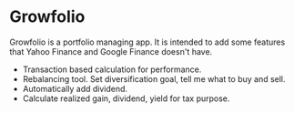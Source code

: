 Growfolio
======
Growfolio is a portfolio managing app.
It is intended to add some features that Yahoo Finance and Google Finance doesn't have.
* Transaction based calculation for performance.
* Rebalancing tool. Set diversification goal, tell me what to buy and sell.
* Automatically add dividend.
* Calculate realized gain, dividend, yield for tax purpose.
